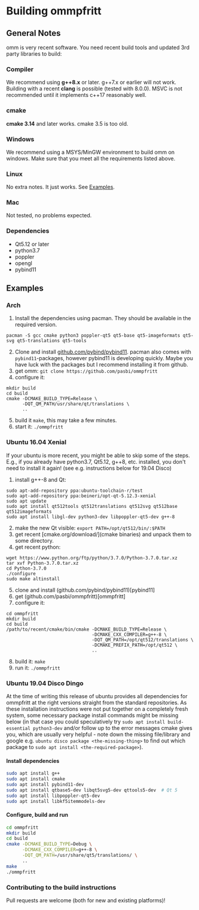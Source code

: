 # Building ommpfritt

## General Notes

omm is very recent software. You need recent build tools and updated 3rd party libraries to build:

### Compiler
We recommend using **g++8.x** or later. g++7.x or earlier will not work.
Building with a recent **clang** is possible (tested with 8.0.0).
MSVC is not recommended until it implements c++17 reasonably well.

### cmake
**cmake 3.14** and later works. cmake 3.5 is too old.

### Windows
We recommend using a MSYS/MinGW environment to build omm on windows. Make sure that you meet all the requirements listed above.

### Linux
No extra notes. It just works. See [Examples](#examples).

### Mac
Not tested, no problems expected.

### Dependencies

-   Qt5.12 or later
-   python3.7
-   poppler
-   opengl
-   pybind11

## Examples

### Arch

1.   Install the dependencies using pacman. They should be available in the required version.

```
pacman -S gcc cmake python3 poppler-qt5 qt5-base qt5-imageformats qt5-svg qt5-translations qt5-tools
```

2.   Clone and install [github.com/pybind/pybind11](pybind11). pacman also comes with `pybind11`-packages, however pybind11 is developing quickly. Maybe you have luck with the packages but I recommend installing it from github.
3.   get omm: `git clone https://github.com/pasbi/ommpfritt`
4.   configure it:

```
mkdir build
cd build
cmake -DCMAKE_BUILD_TYPE=Release \
      -DQT_QM_PATH/usr/share/qt/translations \
      ..
```

5.   build it `make`, this may take a few minutes.
6.   start it: `./ommpfritt`

### Ubuntu 16.04 Xenial

If your ubuntu is more recent, you might be able to skip some of the steps. E.g., if you already have python3.7, Qt5.12, g++8, etc. installed, you don't need to install it again! (see e.g. instructions below for 19.04 Disco)

1.   install g++-8 and Qt:
```
sudo apt-add-repository ppa:ubuntu-toolchain-r/test
sudo apt-add-repository ppa:beineri/opt-qt-5.12.3-xenial
sudo apt update
sudo apt install qt512tools qt512translations qt512svg qt512base qt512imageformats
sudo apt install libgl-dev python3-dev libpoppler-qt5-dev g++-8
```

2.  make the new Qt visible: `export PATH=/opt/qt512/bin/:$PATH`
3.  get recent [cmake.org/download/](cmake binaries) and unpack them to some directory.
4.  get recent python:
```
wget https://www.python.org/ftp/python/3.7.0/Python-3.7.0.tar.xz
tar xvf Python-3.7.0.tar.xz
cd Python-3.7.0
./configure
sudo make altinstall
```
5.   clone and install (github.com/pybind/pybind11)[pybind11]
6.   get (github.com/pasbi/ommpfritt)[ommpfritt]
7.   configure it:
```
cd ommpfritt
mkdir build
cd build
/path/to/recent/cmake/bin/cmake -DCMAKE_BUILD_TYPE=Release \
                                -DCMAKE_CXX_COMPILER=g++-8 \
                                -DQT_QM_PATH=/opt/qt512/translations \
                                -DCMAKE_PREFIX_PATH=/opt/qt512 \
                                ..
```
8.   build it: `make`
9.   run it: `./ommpfritt`

### Ubuntu 19.04 Disco Dingo

At the time of writing this release of ubuntu provides all dependencies for
ommpfritt at the right versions straight from the standard repositories.
As these installation instructions were not put together on a completely fresh
system, some necessary package install commands might be missing below (in that case
you could speculatively try `sudo apt install build-essential python3-dev` and/or follow up to the error messages cmake gives you, which are usually very helpful - note down the missing file/library and google e.g. `ubuntu disco package <the-missing-thing>` to find out which package to `sudo apt install <the-required-package>`).

#### Install dependencies

```bash
sudo apt install g++
sudo apt install cmake
sudo apt install pybind11-dev
sudo apt install qtbase5-dev libqt5svg5-dev qttools5-dev  # Qt 5
sudo apt install libpoppler-qt5-dev
sudo apt install libkf5itemmodels-dev
```

#### Configure, build and run

```bash
cd ommpfritt
mkdir build
cd build
cmake -DCMAKE_BUILD_TYPE=Debug \
      -DCMAKE_CXX_COMPILER=g++-8 \
      -DQT_QM_PATH=/usr/share/qt5/translations/ \
      ..
make
./ommpfritt
```

### Contributing to the build instructions

Pull requests are welcome (both for new and existing platforms)!
